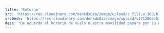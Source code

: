```yaml
---
title: 'Retorno'
src: 'https://res.cloudinary.com/denkdx0za/image/upload/c_fill,w_360,h_203,ar_16:9/v1712067980/RETORNO-LIMA_mhfiq3.png'
srcDesk: 'https://res.cloudinary.com/denkdx0za/image/upload/v1712066453/vuelo_a_lima_Mesa_de_trabajo_1_afiqz0.png'
desc: 'De acuerdo al horario de vuelo nuestra movilidad pasara por su alojamiento para trasladarlo al aeropuerto y tomar el vuelo a su País de Origen. En el Aeropuerto de Lima realizara el Check In correspondiente para su vuelo internacional.'
---
```


